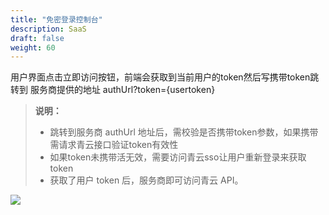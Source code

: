 ```yaml
---
title: "免密登录控制台"
description: SaaS
draft: false
weight: 60
---
```


用户界面点击立即访问按钮，前端会获取到当前用户的token然后写携带token跳转到 服务商提供的地址 authUrl?token={usertoken}

> **说明：**
>
> - 跳转到服务商 authUrl 地址后，需校验是否携带token参数，如果携带需请求青云接口验证token有效性
> - 如果token未携带活无效，需要访问青云sso让用户重新登录来获取token
> - 获取了用户 token 后，服务商即可访问青云 API。

![](/appcenter/dev-platform/_images/um_sec_login.png)
